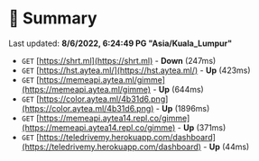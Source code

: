 # 📖 Summary
Last updated: **8/6/2022, 6:24:49 PG "Asia/Kuala_Lumpur"**

- `GET` [https://shrt.ml](https://shrt.ml) - **Down** (247ms)
- `GET` [https://hst.aytea.ml/](https://hst.aytea.ml/) - **Up** (423ms)
- `GET` [https://memeapi.aytea.ml/gimme](https://memeapi.aytea.ml/gimme) - **Up** (644ms)
- `GET` [https://color.aytea.ml/4b31d6.png](https://color.aytea.ml/4b31d6.png) - **Up** (1896ms)
- `GET` [https://memeapi.aytea14.repl.co/gimme](https://memeapi.aytea14.repl.co/gimme) - **Up** (371ms)
- `GET` [https://teledrivemy.herokuapp.com/dashboard](https://teledrivemy.herokuapp.com/dashboard) - **Up** (44ms)
